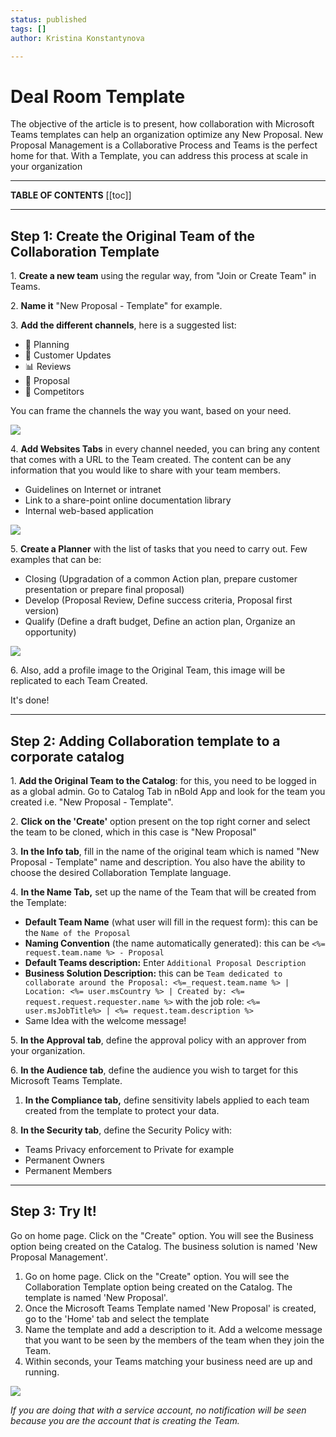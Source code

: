 ```yaml
---
status: published
tags: []
author: Kristina Konstantynova

---
```

# Deal Room Template

The objective of the article is to present, how collaboration with Microsoft Teams templates can help an organization optimize any New Proposal. New Proposal Management is a Collaborative Process and Teams is the perfect home for that. With a Template, you can address this process at scale in your organization

***

**TABLE OF CONTENTS**
[[toc]]

***

## Step 1: Create the Original Team of the Collaboration Template

1\. **Create a new team** using the regular way, from "Join or Create Team" in Teams.

2\. **Name it** "New Proposal - Template" for example.

3\. **Add the different channels**, here is a suggested list:

* 📅 Planning
* 💬 Customer Updates
* 📊 Reviews
* 📝 Proposal
* 🔭 Competitors

You can frame the channels the way you want, based on your need.

![](https://downloads.intercomcdn.com/i/o/166643154/4b98525f3af7262165957008/Screen+Shot+2019-11-28+at+4.08.28+PM.png)

4\. **Add Websites Tabs** in every channel needed, you can bring any content that comes with a URL to the Team created. The content can be any information that you would like to share with your team members.

* Guidelines on Internet or intranet
* Link to a share-point online documentation library
* Internal web-based application

![](https://downloads.intercomcdn.com/i/o/166321478/d21887079312e2924f290688/Screen+Shot+2019-11-27+at+2.52.09+PM.png)

5\. **Create a Planner** with the list of tasks that you need to carry out. Few examples that can be:

* Closing (Upgradation of a common Action plan, prepare customer presentation or prepare final proposal)
* Develop (Proposal Review, Define success criteria, Proposal first version)
* Qualify (Define a draft budget, Define an action plan, Organize an opportunity)

![](https://downloads.intercomcdn.com/i/o/166643856/a0d6556e82e43e244217f359/Screen+Shot+2019-11-28+at+4.10.21+PM.png)

6\. Also, add a profile image to the Original Team, this image will be replicated to each Team Created.

It's done!

***

## Step 2: Adding Collaboration template to a corporate catalog

1\. **Add the Original Team to the Catalog**: for this, you need to be logged in as a global admin. Go to Catalog Tab in nBold App and look for the team you created i.e. "New Proposal - Template".

2\. **Click on the 'Create'** option present on the top right corner and select the team to be cloned, which in this case is "New Proposal"

3\. **In the Info tab**, fill in the name of the original team which is named "New Proposal - Template" name and description. You also have the ability to choose the desired Collaboration Template language.

4\. **In the Name Tab,** set up the name of the Team that will be created from the Template:

* **Default Team Name** (what user will fill in the request form): this can be the `Name of the Proposal`
* **Naming Convention** (the name automatically generated): this can be `<%= request.team.name %> - Proposal`
* **Default Teams description:** Enter `Additional Proposal Description`
* **Business Solution Description:** this can be `Team dedicated to collaborate around the Proposal: <%=_request.team.name %> | Location: <%= user.msCountry %> | Created by: <%= request.request.requester.name %>` with the job role: `<%= user.msJobTitle%> | <%= request.team.description %>`
* Same Idea with the welcome message!

5\. **In the Approval tab**, define the approval policy with an approver from your organization.

6\. **In the Audience tab**, define the audience you wish to target for this Microsoft Teams Template.

1. **In the Compliance tab,** define sensitivity labels applied to each team created from the template to protect your data.

8\. **In the Security tab**, define the Security Policy with:

* Teams Privacy enforcement to Private for example
* Permanent Owners
* Permanent Members

***

## Step 3: Try It!

Go on home page. Click on the "Create" option. You will see the Business option being created on the Catalog. The business solution is named 'New Proposal Management'.

1. Go on home page. Click on the "Create" option. You will see the Collaboration Template option being created on the Catalog. The template is named 'New Proposal'.
2. Once the Microsoft Teams Template named 'New Proposal' is created, go to the 'Home' tab and select the template
3. Name the template and add a description to it. Add a welcome message that you want to be seen by the members of the team when they join the Team.
4. Within seconds, your Teams matching your business need are up and running.

![](/media/screenshot-2022-02-11-at-01-58-19.png)

_If you are doing that with a service account, no notification will be seen because you are the account that is creating the Team._
